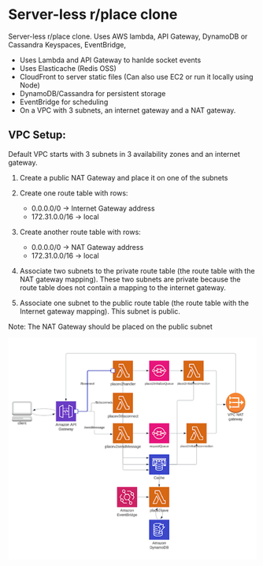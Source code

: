 # Server-less r/place clone

 Server-less r/place clone. Uses AWS lambda, API Gateway, DynamoDB or Cassandra Keyspaces, EventBridge, 

  - Uses Lambda and API Gateway to hanlde socket events
  - Uses Elasticache (Redis OSS)
  - CloudFront to server static files (Can also use EC2 or run it locally using Node)
  - DynamoDB/Cassandra for persistent storage
  - EventBridge for scheduling
  - On a VPC with 3 subnets, an internet gateway and a NAT gateway.

 ## VPC Setup:

Default VPC starts with 3 subnets in 3 availability zones and an internet gateway.
1. Create a public NAT Gateway and place it on one of the subnets
2. Create one route table with rows:
   - 0.0.0.0/0     	  ->      Internet Gateway address
   - 172.31.0.0/16 ->      local
3. Create another route table with rows:
   - 0.0.0.0/0         ->      NAT Gateway address
   - 172.31.0.0/16 ->      local
    
4. Associate two subnets to the private route table (the route table with the NAT gateway mapping). These two subnets are private because the route table does not contain a mapping to the internet gateway.
5. Associate one subnet to the public route table (the route table with the Internet gateway mapping). This subnet is public.

Note: The NAT Gateway should be placed on the public subnet

![diagram](https://github.com/Yoshiok19/place/blob/master/architecture.png?raw=true)




 
